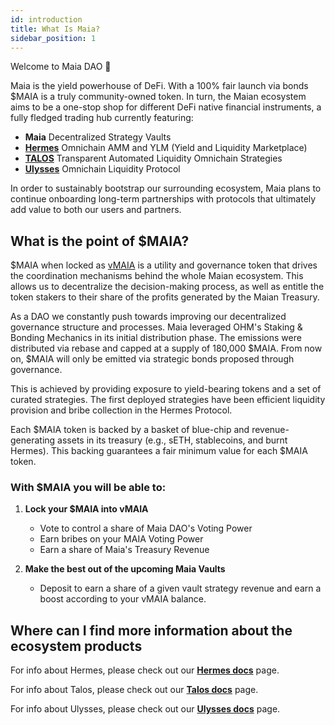 ```yaml
---
id: introduction
title: What Is Maia?
sidebar_position: 1
---
```


Welcome to Maia DAO 👋

Maia is the yield powerhouse of DeFi. With a 100% fair launch via bonds $MAIA is a truly community-owned token.
In turn, the Maian ecosystem aims to be a one-stop shop for different DeFi native financial instruments, a fully fledged trading hub currently featuring:
- **Maia** Decentralized Strategy Vaults
- [**Hermes**](./Hermes/introduction) Omnichain AMM and YLM (Yield and Liquidity Marketplace)
- [**TALOS**](./Talos/introduction) Transparent Automated Liquidity Omnichain Strategies
- [**Ulysses**](./Ulysses/introduction) Omnichain Liquidity Protocol

In order to sustainably bootstrap our surrounding ecosystem, Maia plans to continue onboarding long-term partnerships with protocols that ultimately add value to both our users and partners.

## What is the point of $MAIA?

$MAIA when locked as [vMAIA](./overview/tokenomics/vMaia) is a utility and governance token that drives the coordination mechanisms behind the whole Maian ecosystem. This allows us to decentralize the decision-making process, as well as entitle the token stakers to their share of the profits generated by the Maian Treasury.

As a DAO we constantly push towards improving our decentralized governance structure and processes. Maia leveraged OHM's Staking & Bonding Mechanics in its initial distribution phase. The emissions were distributed via rebase and capped at a supply of 180,000 $MAIA. From now on, $MAIA will only be emitted via strategic bonds proposed through governance.

This is achieved by providing exposure to yield-bearing tokens and a set of curated strategies. The first deployed strategies have been efficient liquidity provision and bribe collection in the Hermes Protocol.

Each $MAIA token is backed by a basket of blue-chip and revenue-generating assets in its treasury (e.g., sETH, stablecoins, and burnt Hermes). This backing guarantees a fair minimum value for each $MAIA token.

### With $MAIA you will be able to:

1. **Lock your $MAIA into vMAIA**
   - Vote to control a share of Maia DAO's Voting Power
   - Earn bribes on your MAIA Voting Power
   - Earn a share of Maia's Treasury Revenue

2. **Make the best out of the upcoming Maia Vaults**
   - Deposit to earn a share of a given vault strategy revenue and earn a boost according to your vMAIA balance.

## Where can I find more information about the ecosystem products

For info about Hermes, please check out our [**Hermes docs**](/protocols/Hermes/introduction) page.

For info about Talos, please check out our [**Talos docs**](/protocols/Talos/introduction) page.

For info about Ulysses, please check out our [**Ulysses docs**](/protocols/Ulysses/introduction) page.
